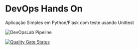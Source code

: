 # DevOps Hands On
Aplicação Simples em Python/Flask com teste usando Unittest


![DevOpsLab Pipeline](https://github.com/Allanfers/labdevops-experience/actions/workflows/main.yml/badge.svg)


[![Quality Gate Status](https://sonarcloud.io/api/project_badges/measure?project=Allanfers_labdevops-experience&metric=alert_status)](https://sonarcloud.io/summary/new_code?id=Allanfers_labdevops-experience)




